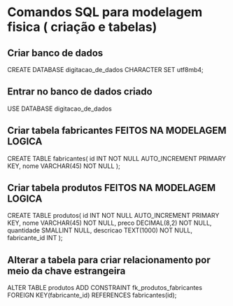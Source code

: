 # Comandos SQL para modelagem fisica ( criação e tabelas)

## Criar banco de dados

CREATE DATABASE digitacao_de_dados CHARACTER SET utf8mb4;

## Entrar no banco de dados criado

USE DATABASE digitacao_de_dados

## Criar tabela fabricantes FEITOS NA MODELAGEM LOGICA

CREATE TABLE fabricantes(
    id INT NOT NULL AUTO_INCREMENT PRIMARY KEY, 
    nome VARCHAR(45) NOT NULL
);

## Criar tabela produtos FEITOS NA MODELAGEM LOGICA

CREATE TABLE produtos(
    id INT NOT NULL AUTO_INCREMENT PRIMARY KEY, 
    nome VARCHAR(45) NOT NULL,
    preco DECIMAL(8,2) NOT NULL,
    quantidade SMALLINT NULL,
    descricao TEXT(1000) NOT NULL,
    fabricante_id INT
);

## Alterar a tabela para criar relacionamento por meio da chave estrangeira

ALTER TABLE produtos
    ADD CONSTRAINT fk_produtos_fabricantes
    FOREIGN KEY(fabricante_id) REFERENCES fabricantes(id);